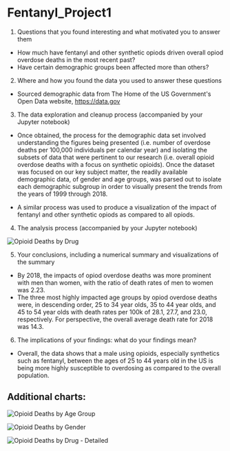 # Fentanyl_Project1

1) Questions that you found interesting and what motivated you to answer them

* How much have fentanyl and other synthetic opiods driven overall opiod overdose deaths in the most recent past?
* Have certain demographic groups been affected more than others?



2) Where and how you found the data you used to answer these questions

* Sourced demographic data from The Home of the US Government's Open Data website, https://data.gov

3) The data exploration and cleanup process (accompanied by your Jupyter notebook)

* Once obtained, the process for the demographic data set involved understanding the figures being presented (i.e. number of overdose deaths per 100,000 individuals per calendar year) and isolating the subsets of data that were pertinent to our research (i.e. overall opioid overdose deaths with a focus on synthetic opioids).  Once the dataset was focused on our key subject matter, the readily available demographic data, of gender and age groups, was parsed out to isolate each demographic subgroup in order to visually present the trends from the years of 1999 through 2018.

* A similar process was used to produce a visualization of the impact of fentanyl and other synthetic opiods as compared to all opiods.


4) The analysis process (accompanied by your Jupyter notebook)

![Opioid Deaths by Drug](https://github.com/NefertitiM/Fentanyl_Project1/blob/adrian/output/rate_by_synth1.png)

5) Your conclusions, including a numerical summary and visualizations of the summary

* By 2018, the impacts of opiod overdose deaths was more prominent with men than women, with the ratio of death rates of men to women was 2.23.
* The three most highly impacted age groups by opiod overdose deaths were, in descending order, 25 to 34 year olds, 35 to 44 year olds, and 45 to 54 year olds with death rates per 100k of 28.1, 27.7, and 23.0, respectively.  For perspective, the overall average death rate for 2018 was 14.3.

6) The implications of your findings: what do your findings mean?

* Overall, the data shows that a male using opioids, especially synthetics such as fentanyl, between the ages of 25 to 44 years old in the US is being more highly susceptible to overdosing as compared to the overall population.

## Additional charts:
![Opioid Deaths by Age Group](https://github.com/NefertitiM/Fentanyl_Project1/blob/adrian/output/rate_by_age.png)

![Opioid Deaths by Gender](https://github.com/NefertitiM/Fentanyl_Project1/blob/adrian/output/rate_by_gender.png)

![Opioid Deaths by Drug - Detailed](https://github.com/NefertitiM/Fentanyl_Project1/blob/adrian/output/rate_by_synth1.png)
